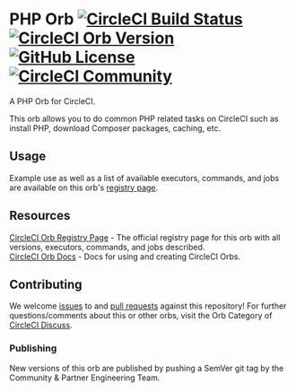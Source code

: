 # PHP Orb [![CircleCI Build Status](https://circleci.com/gh/CircleCI-Public/php-orb.svg?style=shield "CircleCI Build Status")](https://circleci.com/gh/CircleCI-Public/php-orb) [![CircleCI Orb Version](https://img.shields.io/badge/endpoint.svg?url=https://badges.circleci.io/orb/circleci/php)][reg-page] [![GitHub License](https://img.shields.io/badge/license-MIT-lightgrey.svg)](https://github.com/CircleCI-Public/php-orb/blob/master/LICENSE) [![CircleCI Community](https://img.shields.io/badge/community-CircleCI%20Discuss-343434.svg)](https://discuss.circleci.com/c/ecosystem/orbs)

A PHP Orb for CircleCI.

This orb allows you to do common PHP related tasks on CircleCI such as install PHP, download Composer packages, caching, etc.


## Usage

Example use as well as a list of available executors, commands, and jobs are available on this orb's [registry page][reg-page].

## Resources

[CircleCI Orb Registry Page][reg-page] - The official registry page for this orb with all versions, executors, commands, and jobs described.  
[CircleCI Orb Docs](https://circleci.com/docs/2.0/orb-intro/#section=configuration) - Docs for using and creating CircleCI Orbs.  


## Contributing
We welcome [issues](https://github.com/CircleCI-Public/php-orb/issues) to and [pull requests](https://github.com/CircleCI-Public/php-orb/pulls) against this repository!
For further questions/comments about this or other orbs, visit the Orb Category of [CircleCI Discuss](https://discuss.circleci.com/c/orbs).

### Publishing

New versions of this orb are published by pushing a SemVer git tag by the Community & Partner Engineering Team.

[reg-page]: https://circleci.com/orbs/registry/orb/circleci/php
